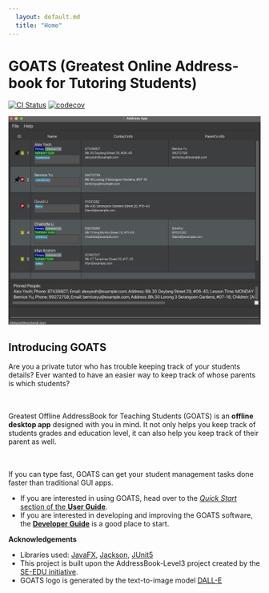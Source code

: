 ```yaml
---
  layout: default.md
  title: "Home"
---
```

# GOATS (Greatest Online Address-book for Tutoring Students)

[![CI Status](https://github.com/AY2425S1-CS2103T-T09-4/tp/workflows/Java%20CI/badge.svg)](https://github.com/AY2425S1-CS2103T-T09-4/tp/actions)
[![codecov](https://codecov.io/gh/AY2425S1-CS2103T-T09-4/tp/branch/master/graph/badge.svg)](https://codecov.io/gh/AY2425S1-CS2103T-T09-4/tp)

![Ui](images/Ui.png)

## Introducing GOATS

Are you a private tutor who has trouble keeping track of your students details? Ever wanted to have an easier way to keep track of whose parents is which students?

<br><br>
Greatest Offline AddressBook for Teaching Students (GOATS) is an **offline desktop app** designed with you in mind. It not only helps you keep track of students grades and education level, it can also help you keep track of their parent as well.

<br><br>
If you can type fast, GOATS can get your student management tasks done faster than traditional GUI apps.

* If you are interested in using GOATS, head over to the [_Quick Start_ section of the **User Guide**](UserGuide.html#quick-start).
* If you are interested in developing and improving the GOATS software, the [**Developer Guide**](DeveloperGuide.html) is a good place to start.

**Acknowledgements**

* Libraries used: [JavaFX](https://openjfx.io/), [Jackson](https://github.com/FasterXML/jackson), [JUnit5](https://github.com/junit-team/junit5)
* This project is built upon the AddressBook-Level3 project created by the [SE-EDU initiative](https://se-education.org).
* GOATS logo is generated by the text-to-image model [DALL-E](https://openai.com/index/dall-e/)
